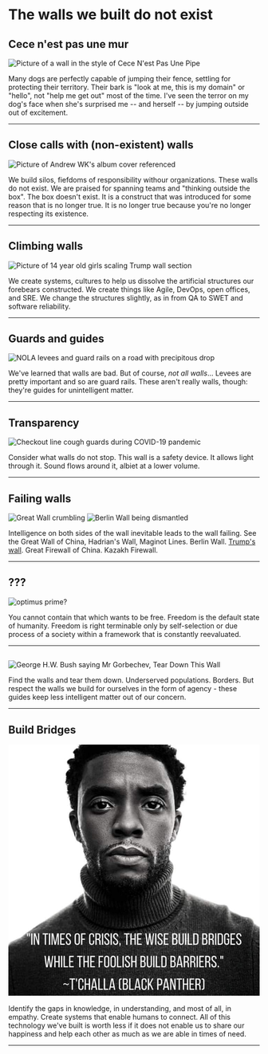 # The walls we built do not exist

## Cece n'est pas une mur

![Picture of a wall in the style of Cece N'est Pas Une Pipe](#)

Many dogs are perfectly capable of jumping their fence, settling for protecting their territory.
Their bark is "look at me, this is my domain" or "hello", not "help me get out" most of the time.
I've seen the terror on my dog's face when she's surprised me -- and herself -- by jumping outside out of excitement.

---------

## Close calls with (non-existent) walls

![Picture of Andrew WK's album cover referenced](#)

We build silos, fiefdoms of responsibility withour organizations.
These walls do not exist.
We are praised for spanning teams and "thinking outside the box".
The box doesn't exist. It is a construct that was introduced for some reason that is no longer true.
It is no longer true because you're no longer respecting its existence.

---------

## Climbing walls

![Picture of 14 year old girls scaling Trump wall section](#)

We create systems, cultures to help us dissolve the artificial structures our forebears constructed.
We create things like Agile, DevOps, open offices, and SRE.
We change the structures slightly, as in from QA to SWET and software reliability.

---------

## Guards and guides

![NOLA levees and guard rails on a road with precipitous drop](#)

We've learned that walls are bad.
But of course, _not all walls_...
Levees are pretty important and so are guard rails.
These aren't really walls, though: they're guides for unintelligent matter.

---------

## Transparency

![Checkout line cough guards during COVID-19 pandemic](#)

Consider what walls do not stop.
This wall is a safety device.
It allows light through it.
Sound flows around it, albiet at a lower volume.

---------

## Failing walls

![Great Wall crumbling](#)
![Berlin Wall being dismantled](#)

Intelligence on both sides of the wall inevitable leads to the wall failing.
See the Great Wall of China, Hadrian's Wall, Maginot Lines.
Berlin Wall.
[Trump's wall](https://www.cnn.com/2020/01/29/politics/us-border-wall-falls-over-high-winds/index.html).
Great Firewall of China. Kazakh Firewall.

---------

## ???

![optimus prime?](#)

You cannot contain that which wants to be free.
Freedom is the default state of humanity.
Freedom is right terminable only by self-selection or due process of a society within a framework that is constantly reevaluated.

---------

##

![George H.W. Bush saying Mr Gorbechev, Tear Down This Wall](#)

Find the walls and tear them down.
Underserved populations.
Borders.
But respect the walls we build for ourselves in the form of agency - these guides keep less intelligent matter out of our concern.

---------

## Build Bridges

!["In times of crisis, the wise build bridges while the foolish build barriers." - T'Challa, Black Panther (2018)](chadwickboseman-tchalla-bridges-walls.jpg)

Identify the gaps in knowledge, in understanding,
and most of all, in empathy.
Create systems that enable humans to connect.
All of this technology we've built is worth less
if it does not enable us to share our happiness
and help each other as much as we are able in times of need.

---------
